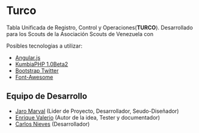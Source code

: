 Turco
===

Tabla Unificada de Registro, Control y Operaciones(**TURCO**). Desarrollado para los Scouts de la Asociación Scouts de Venezuela con

Posibles tecnologias a utilizar:
* [Angular.js](https://angularjs.org/)
* [KumbiaPHP 1.0Beta2](http://www.kumbiaphp.com/)
* [Bootstrap Twitter](http://twitter.github.io/bootstrap/)
* [Font-Awesome](http://fortawesome.github.io/Font-Awesome/)

## Equipo de Desarrollo
* [Jaro Marval](jampgold@gmail.com) (Lider de Proyecto, Desarrollador, Seudo-Diseñador)
* [Enrique Valerio](comisionado@scoutsfalcon.org) (Autor de la idea, Tester y documentador)
* [Carlos Nieves](cmnievesr@gmail.com) (Desarrollador)
